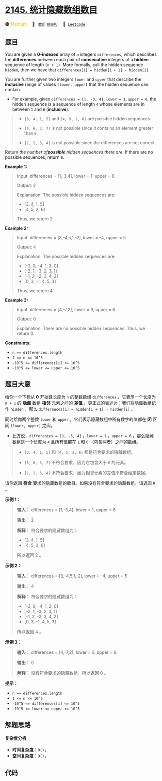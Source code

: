 # [2145. 统计隐藏数组数目](https://leetcode.com/problems/count-the-hidden-sequences)

🟠 <font color=#ffb800>Medium</font>&emsp; 🔖&ensp; [`数组`](/leetcode/outline/tag/array.md) [`前缀和`](/leetcode/outline/tag/prefix-sum.md)&emsp; 🔗&ensp;[`LeetCode`](https://leetcode.com/problems/count-the-hidden-sequences)


## 题目

You are given a **0-indexed** array of `n` integers `differences`, which
describes the **differences** between each pair of **consecutive** integers of
a **hidden** sequence of length `(n + 1)`. More formally, call the hidden
sequence `hidden`, then we have that `differences[i] = hidden[i + 1] -
hidden[i]`.

You are further given two integers `lower` and `upper` that describe the
**inclusive** range of values `[lower, upper]` that the hidden sequence can
contain.

  * For example, given `differences = [1, -3, 4]`, `lower = 1`, `upper = 6`, the hidden sequence is a sequence of length `4` whose elements are in between `1` and `6` (**inclusive**). 
> 
> * `[3, 4, 1, 5]` and `[4, 5, 2, 6]` are possible hidden sequences.
> 
> * `[5, 6, 3, 7]` is not possible since it contains an element greater than `6`.
> 
> * `[1, 2, 3, 4]` is not possible since the differences are not correct.

Return _the number of**possible** hidden sequences there are._ If there are no
possible sequences, return `0`.



**Example 1:**

> Input: differences = [1,-3,4], lower = 1, upper = 6
> 
> Output: 2
> 
> Explanation: The possible hidden sequences are:
> - [3, 4, 1, 5]
> - [4, 5, 2, 6]
> 
> Thus, we return 2.

**Example 2:**

> Input: differences = [3,-4,5,1,-2], lower = -4, upper = 5
> 
> Output: 4
> 
> Explanation: The possible hidden sequences are:
> - [-3, 0, -4, 1, 2, 0]
> - [-2, 1, -3, 2, 3, 1]
> - [-1, 2, -2, 3, 4, 2]
> - [0, 3, -1, 4, 5, 3]
> 
> Thus, we return 4.

**Example 3:**

> Input: differences = [4,-7,2], lower = 3, upper = 6
> 
> Output: 0
> 
> Explanation: There are no possible hidden sequences. Thus, we return 0.

**Constraints:**

  * `n == differences.length`
  * `1 <= n <= 10^5`
  * `-10^5 <= differences[i] <= 10^5`
  * `-10^5 <= lower <= upper <= 10^5`


## 题目大意

给你一个下标从 **0**  开始且长度为 `n` 的整数数组 `differences` ，它表示一个长度为 `n + 1` 的 **隐藏**  数组
**相邻**  元素之间的 **差值**  。更正式的表述为：我们将隐藏数组记作 `hidden` ，那么 `differences[i] =
hidden[i + 1] - hidden[i]` 。

同时给你两个整数 `lower` 和 `upper` ，它们表示隐藏数组中所有数字的值都在 **闭**  区间 `[lower, upper]` 之间。

  * 比方说，`differences = [1, -3, 4]` ，`lower = 1` ，`upper = 6` ，那么隐藏数组是一个长度为 `4` 且所有值都在 `1` 和 `6` （包含两者）之间的数组。 
> 
> * `[3, 4, 1, 5]` 和 `[4, 5, 2, 6]` 都是符合要求的隐藏数组。
> 
> * `[5, 6, 3, 7]` 不符合要求，因为它包含大于 `6` 的元素。
> 
> * `[1, 2, 3, 4]` 不符合要求，因为相邻元素的差值不符合给定数据。

请你返回 **符合**  要求的隐藏数组的数目。如果没有符合要求的隐藏数组，请返回 `0` 。



**示例 1：**

> 
> 
> 
> 
> 
> **输入：** differences = [1,-3,4], lower = 1, upper = 6
> 
> **输出：** 2
> 
> **解释：** 符合要求的隐藏数组为：
> - [3, 4, 1, 5]
> - [4, 5, 2, 6]
> 
> 所以返回 2 。
> 
> 

**示例 2：**

> 
> 
> 
> 
> 
> **输入：** differences = [3,-4,5,1,-2], lower = -4, upper = 5
> 
> **输出：** 4
> 
> **解释：** 符合要求的隐藏数组为：
> - [-3, 0, -4, 1, 2, 0]
> - [-2, 1, -3, 2, 3, 1]
> - [-1, 2, -2, 3, 4, 2]
> - [0, 3, -1, 4, 5, 3]
> 
> 所以返回 4 。
> 
> 

**示例 3：**

> 
> 
> 
> 
> 
> **输入：** differences = [4,-7,2], lower = 3, upper = 6
> 
> **输出：** 0
> 
> **解释：** 没有符合要求的隐藏数组，所以返回 0 。
> 
> 



**提示：**

  * `n == differences.length`
  * `1 <= n <= 10^5`
  * `-10^5 <= differences[i] <= 10^5`
  * `-10^5 <= lower <= upper <= 10^5`


## 解题思路

#### 复杂度分析

- **时间复杂度**：`O()`，
- **空间复杂度**：`O()`，

## 代码

```javascript

```